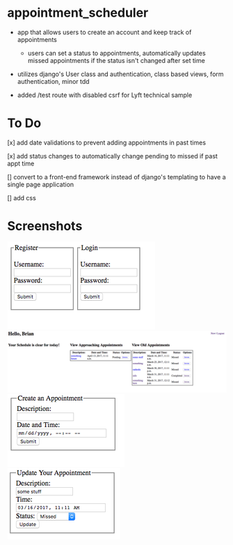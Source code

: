 # appointment_scheduler

 - app that allows users to create an account and keep track of appointments
   - users can set a status to appointments, automatically updates missed appointments if the status isn't changed after set time

 - utilizes django's User class and authentication, class based views, form authentication, minor tdd
 
 - added /test route with disabled csrf for Lyft technical sample

# To Do

[x] add date validations to prevent adding appointments in past times

[x] add status changes to automatically change pending to missed if past appt time

[] convert to a front-end framework instead of django's templating to have a single page application

[] add css

# Screenshots
![Login](imgs/login.png)
![Home](imgs/home.png)
![New](imgs/new.png)
![Update](imgs/update.png)
